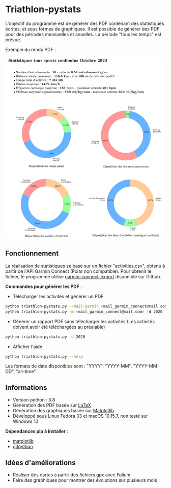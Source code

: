 # Triathlon-pystats

L'objectif du programme est de générer des PDF contenant des statistiques
écrites, et sous formes de graphiques. Il est possible de générer des PDF
pour des périodes mensuelles et anuelles. La période "tous les temps" est
prévue.

Exemple du rendu PDF :

![Exemple rendu PDF](images/example.png)

## Fonctionnement

La réalisation de statistiques se base sur un fichier "activities.csv",
obtenu à partir de l'API Garmin Connect (Polar non compatible). Pour
obtenir le fichier, le programme utilise
[garmin-connect-export](https://github.com/pe-st/garmin-connect-export)
disponible sur Github.

**Commandes pour générer les PDF** :

* Télécharger les activités et générer un PDF

```bash
python triathlon-pystats.py --mail-garmin <mail_garmin_connect@mail.com> --date 2020
python triathlon-pystats.py -m <mail_garmin_connect@mail.com> -d 2020
```

* Générer un rapport PDF sans télécharger les activités (Les activités doivent
avoir été téléchargées au préalable)
```bash
python triathlon-pystats.py -d 2020
```

* Afficher l'aide
```bash
python triathlon-pystats.py --help
```

Les formats de date disponibles sont : "YYYY", "YYYY-MM", "YYYY-MM-DD", "all-time".

## Informations

* Version python : 3.8
* Génération des PDF basée sur [LaTeX](https://www.latex-project.org)
* Génération des graphiques basée sur [Matplotlib](https://matplotlib.org)
* Développé sous Linux Fedora 33 et macOS 10.15.7, non testé sur Windows 10

**Dépendances pip à installer** :

* [matplotlib](https://pypi.org/project/matplotlib)
* [gitpython](https://pypi.org/project/GitPython)

## Idées d'améliorations

* Réaliser des cartes à partir des fichiers gpx avec Folium
* Faire des graphiques pour montrer des évolutions sur plusieurs mois